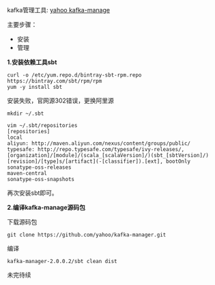 kafka管理工具: [yahoo kafka-manage](https://github.com/yahoo/kafka-manager)

主要步骤：
- 安装
- 管理

**1.安装依赖工具sbt**
```
curl -o /etc/yum.repo.d/bintray-sbt-rpm.repo https://bintray.com/sbt/rpm/rpm
yum -y install sbt
```  

安装失败，官网源302错误，更换阿里源  
```
mkdir ~/.sbt

vim ~/.sbt/repositories
[repositories]
local
aliyun: http://maven.aliyun.com/nexus/content/groups/public/
typesafe: http://repo.typesafe.com/typesafe/ivy-releases/, [organization]/[module]/(scala_[scalaVersion]/)(sbt_[sbtVersion]/)[revision]/[type]s/[artifact](-[classifier]).[ext], bootOnly
sonatype-oss-releases
maven-central
sonatype-oss-snapshots
```  

再次安装sbt即可。  

**2.编译kafka-manage源码包**  

下载源码包
```
git clone https://github.com/yahoo/kafka-manager.git
```  

编译
```
kafka-manager-2.0.0.2/sbt clean dist
```  

未完待续
